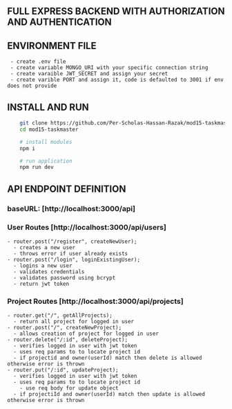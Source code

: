 ## FULL EXPRESS BACKEND WITH AUTHORIZATION AND AUTHENTICATION

## ENVIRONMENT FILE
     - create .env file
     - create variable MONGO_URI with your specific connection string
     - create varaible JWT_SECRET and assign your secret
     - create varible PORT and assign it, code is defaulted to 3001 if env does not provide

## INSTALL AND RUN
```bash
    git clone https://github.com/Per-Scholas-Hassan-Razak/mod15-taskmaster.git
    cd mod15-taskmaster

    # install modules
    npm i

    # run application
    npm run dev
```

## API ENDPOINT DEFINITION 

### baseURL: [http://localhost:3000/api]

### User Routes [http://localhost:3000/api/users]
    - router.post("/register", createNewUser);
      - creates a new user
      - throws error if user already exists
    - router.post("/login", loginExistingUser);
      - logins a new user
      - validates credentials
      - validates password using bcrypt
      - return jwt token

### Project Routes  [http://localhost:3000/api/projects]
    - router.get("/", getAllProjects);
      - return all project for logged in user
    - router.post("/", createNewProject);
      - allows creation of project for logged in user
    - router.delete("/:id", deleteProject);
      - verifies logged in user with jwt token
      - uses req params to to locate project id
      - if projectid and owner(userId) match then delete is allowed otherwise error is thrown
    - router.put("/:id", updateProject);
      - verifies logged in user with jwt token
      - uses req params to to locate project id
        - use req body for update object
      - if projectiId and owner(userId) match then update is allowed otherwise error is thrown